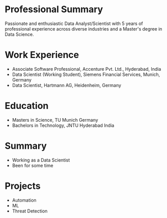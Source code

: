 # Professional Summary
Passionate and enthusiastic Data Analyst/Scientist with 5 years of professional
experience across diverse industries and a Master's degree in Data Science.

# Work Experience
- Associate Software Professional, Accenture Pvt. Ltd., Hyderabad, India
- Data Scientist (Working Student), Siemens Financial Services, Munich, Germany
- Data Scientist, Hartmann AG, Heidenheim, Germany

# Education
- Masters in Science, TU Munich Germany
- Bachelors in Technology, JNTU Hyderabad India

# Summary
- Working as a Data Scientist
- Been for some time

# Projects
- Automation
- ML
- Threat Detection
